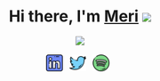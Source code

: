 <div align="center">
   <h1>Hi there, I'm <a href="https://hemant.codes">Meri</a> <img src="https://media.giphy.com/media/hvRJCLFzcasrR4ia7z/giphy.gif" width="25px"> </h1>
  <img src="https://pronoun.cyou/x/y?subject=She&object=Her&height=19"> 
</div>

<p align='center'>
   <a href="https://www.linkedin.com/in/mariamardonesmu%C3%B1oz/"><img height="30" src="https://raw.githubusercontent.com/8bithemant/8bithemant/master/linkedin.png?raw=true"></a>&nbsp;&nbsp;
<a href="https://twitter.com/MeriMardones"><img height="30" src="https://raw.githubusercontent.com/8bithemant/8bithemant/master/twitter.png?raw=true"></a>&nbsp;&nbsp;
<a href="https://open.spotify.com/user/12155465197"><img height="30" src="https://raw.githubusercontent.com/8bithemant/8bithemant/master/spotify.png?raw=true"></a>&nbsp;&nbsp;
 
   

<!--
**merimardones/merimardones** is a ✨ _special_ ✨ repository because its `README.md` (this file) appears on your GitHub profile.

Here are some ideas to get you started:

- 🔭 I’m currently working on ...
- 🌱 I’m currently learning ...
- 👯 I’m looking to collaborate on ...
- 🤔 I’m looking for help with ...
- 💬 Ask me about ...
- 📫 How to reach me: ...
- 😄 Pronouns: ...
- ⚡ Fun fact: ...
-->
